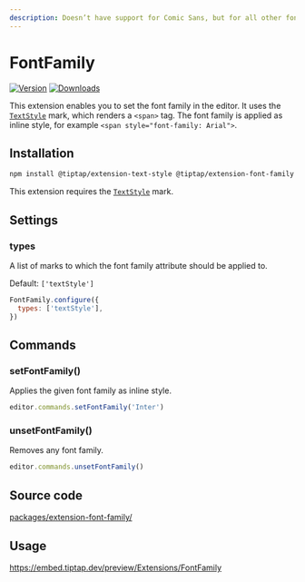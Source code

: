 ```yaml
---
description: Doesn’t have support for Comic Sans, but for all other fonts.
---
```


# FontFamily
[![Version](https://img.shields.io/npm/v/@tiptap/extension-font-family.svg?label=version)](https://www.npmjs.com/package/@tiptap/extension-font-family)
[![Downloads](https://img.shields.io/npm/dm/@tiptap/extension-font-family.svg)](https://npmcharts.com/compare/@tiptap/extension-font-family?minimal=true)

This extension enables you to set the font family in the editor. It uses the [`TextStyle`](/api/marks/text-style) mark, which renders a `<span>` tag. The font family is applied as inline style, for example `<span style="font-family: Arial">`.

## Installation
```bash
npm install @tiptap/extension-text-style @tiptap/extension-font-family
```

This extension requires the [`TextStyle`](/api/marks/text-style) mark.

## Settings

### types
A list of marks to which the font family attribute should be applied to.

Default: `['textStyle']`

```js
FontFamily.configure({
  types: ['textStyle'],
})
```

## Commands

### setFontFamily()
Applies the given font family as inline style.

```js
editor.commands.setFontFamily('Inter')
```

### unsetFontFamily()
Removes any font family.

```js
editor.commands.unsetFontFamily()
```

## Source code
[packages/extension-font-family/](https://github.com/ueberdosis/tiptap/blob/main/packages/extension-font-family/)

## Usage
https://embed.tiptap.dev/preview/Extensions/FontFamily
